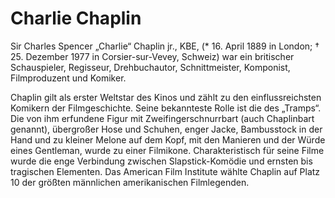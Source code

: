 # Charlie Chaplin

Sir Charles Spencer „Charlie“ Chaplin jr., KBE, (* 16. April 1889 in London; † 25. Dezember 1977 in Corsier-sur-Vevey, Schweiz) war ein britischer Schauspieler, Regisseur, Drehbuchautor, Schnittmeister, Komponist, Filmproduzent und Komiker.

Chaplin gilt als erster Weltstar des Kinos und zählt zu den einflussreichsten Komikern der Filmgeschichte. Seine bekannteste Rolle ist die des „Tramps“. Die von ihm erfundene Figur mit Zweifingerschnurrbart (auch Chaplinbart genannt), übergroßer Hose und Schuhen, enger Jacke, Bambusstock in der Hand und zu kleiner Melone auf dem Kopf, mit den Manieren und der Würde eines Gentleman, wurde zu einer Filmikone. Charakteristisch für seine Filme wurde die enge Verbindung zwischen Slapstick-Komödie und ernsten bis tragischen Elementen. Das American Film Institute wählte Chaplin auf Platz 10 der größten männlichen amerikanischen Filmlegenden.
